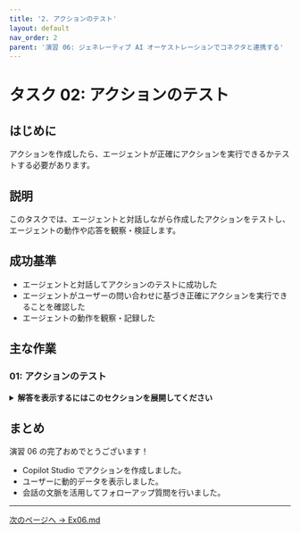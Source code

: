 ```yaml
---
title: '2. アクションのテスト'
layout: default
nav_order: 2
parent: '演習 06: ジェネレーティブ AI オーケストレーションでコネクタと連携する'
---
```


# タスク 02: アクションのテスト

## はじめに

アクションを作成したら、エージェントが正確にアクションを実行できるかテストする必要があります。

## 説明

このタスクでは、エージェントと対話しながら作成したアクションをテストし、エージェントの動作や応答を観察・検証します。

## 成功基準

-   エージェントと対話してアクションのテストに成功した
-   エージェントがユーザーの問い合わせに基づき正確にアクションを実行できることを確認した
-   エージェントの動作を観察・記録した

## 主な作業

### 01: アクションのテスト

<details markdown="block"> 
  <summary><strong>解答を表示するにはこのセクションを展開してください</strong></summary> 

1. **Test your agent** ペイン右上のリフレッシュアイコンを選択し、新しい会話を開始します。

1. 天気について曖昧な質問をします:

	`今日の天気は？`

	![rnnjmg94.jpg](../../media/rnnjmg94.jpg)

	{: .note }
	> エージェントは詳細な場所を尋ね、**Activity map** がメインペインに表示されます。

1. 都市名で答えます:

	`ダラス`

	![vue0xsal.jpg](../../media/vue0xsal.jpg)

	{: .note }
	> エージェントは自動的に **Inputs** を都市で更新し、回答を返します。

1. 間違いを伝え、別の場所を尋ねます:

	`待って、ロンドンの天気が知りたかった。持っている情報をすべて箇条書きで教えて。`

	![96lnl1mh.jpg](../../media/96lnl1mh.jpg)

    {: .note }
	> エージェントがコネクタへのクエリを更新し、指示通りすべての情報を箇条書きで返す様子を観察してください。

</details>

## まとめ

演習 06 の完了おめでとうございます！

- Copilot Studio でアクションを作成しました。
- ユーザーに動的データを表示しました。
- 会話の文脈を活用してフォローアップ質問を行いました。

---

[次のページへ → Ex06.md](Ex06.md)

